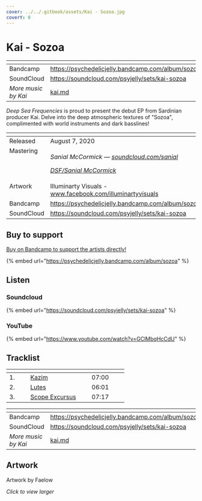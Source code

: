 ```yaml
---
cover: ../../.gitbook/assets/Kai - Sozoa.jpg
coverY: 0
---
```


# Kai - Sozoa

<table data-view="cards"><thead><tr><th></th><th data-hidden data-card-target data-type="content-ref"></th></tr></thead><tbody><tr><td>Bandcamp</td><td><a href="https://psychedelicjelly.bandcamp.com/album/sozoa">https://psychedelicjelly.bandcamp.com/album/sozoa</a></td></tr><tr><td>SoundCloud</td><td><a href="https://soundcloud.com/psyjelly/sets/kai-sozoa">https://soundcloud.com/psyjelly/sets/kai-sozoa</a></td></tr><tr><td><em>More music by Kai</em></td><td><a href="../../artists/musicians/kai.md">kai.md</a></td></tr></tbody></table>

_Deep Sea Frequencies_ is proud to present the debut EP from Sardinian producer Kai. Delve into the deep atmospheric textures of "Sozoa", complimented with world instruments and dark basslines!

<table data-header-hidden><thead><tr><th width="128" valign="top"></th><th></th></tr></thead><tbody><tr><td valign="top">Released</td><td>August 7, 2020</td></tr><tr><td valign="top">Mastering</td><td><p><em>Sanial McCormick —</em> <a href="https://soundcloud.com/sanial"><em>soundcloud.com/sanial</em></a> </p><p><a href="../../artists/mastering/sanial-mccormick.md"><em>DSF/Sanial McCormick</em></a> </p></td></tr><tr><td valign="top">Artwork</td><td>Illuminarty Visuals - <a href="https://www.facebook.com/illuminartyvisuals/">www.facebook.com/illuminartyvisuals</a></td></tr><tr><td valign="top">Bandcamp</td><td><a href="https://psychedelicjelly.bandcamp.com/album/sozoa">https://psychedelicjelly.bandcamp.com/album/sozoa</a></td></tr><tr><td valign="top">SoundCloud</td><td><a href="https://soundcloud.com/psyjelly/sets/kai-sozoa">https://soundcloud.com/psyjelly/sets/kai-sozoa</a></td></tr></tbody></table>

## Buy to support

[Buy on Bandcamp to support the artists directly!](https://psychedelicjelly.bandcamp.com/album/sozoa)

{% embed url="https://psychedelicjelly.bandcamp.com/album/sozoa" %}

## Listen

### Soundcloud

{% embed url="https://soundcloud.com/psyjelly/sets/kai-sozoa" %}

### YouTube

{% embed url="https://www.youtube.com/watch?v=GClMbqHcCdU" %}

## Tracklist

<table data-header-hidden><thead><tr><th width="40"></th><th width="147"></th><th width="79"></th></tr></thead><tbody><tr><td>1.</td><td><a href="https://psychedelicjelly.bandcamp.com/track/kazim">Kazim</a> </td><td>07:00</td></tr><tr><td>2.</td><td><a href="https://psychedelicjelly.bandcamp.com/track/lutes">Lutes</a> </td><td>06:01</td></tr><tr><td>3.</td><td><a href="https://psychedelicjelly.bandcamp.com/track/scope-excursus">Scope Excursus</a> </td><td>07:17</td></tr></tbody></table>

<table data-view="cards"><thead><tr><th></th><th data-hidden data-card-target data-type="content-ref"></th></tr></thead><tbody><tr><td>Bandcamp</td><td><a href="https://psychedelicjelly.bandcamp.com/album/sozoa">https://psychedelicjelly.bandcamp.com/album/sozoa</a></td></tr><tr><td>SoundCloud</td><td><a href="https://soundcloud.com/psyjelly/sets/kai-sozoa">https://soundcloud.com/psyjelly/sets/kai-sozoa</a></td></tr><tr><td><em>More music by Kai</em></td><td><a href="../../artists/musicians/kai.md">kai.md</a></td></tr></tbody></table>

## Artwork

Artwork by Faelow

_Click to view larger_

<figure><img src="../../.gitbook/assets/Kai - Sozoa.jpg" alt=""><figcaption></figcaption></figure>

